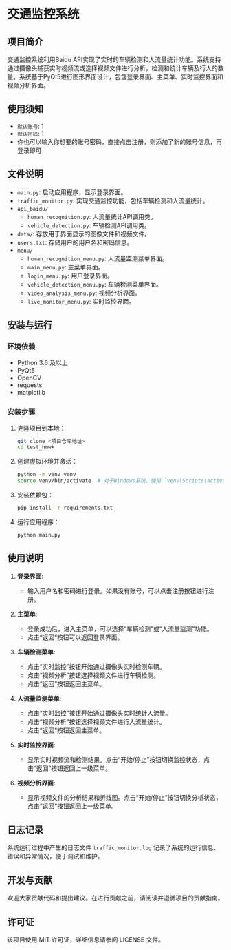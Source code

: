 # 交通监控系统

## 项目简介
交通监控系统利用Baidu API实现了实时的车辆检测和人流量统计功能。系统支持通过摄像头捕获实时视频流或选择视频文件进行分析，检测和统计车辆及行人的数量。系统基于PyQt5进行图形界面设计，包含登录界面、主菜单、实时监控界面和视频分析界面。

## 使用须知
- `默认账号`: 1
- `默认密码`: 1
- 你也可以输入你想要的账号密码，直接点击注册，则添加了新的账号信息，再登录即可

## 文件说明

- `main.py`: 启动应用程序，显示登录界面。
- `traffic_monitor.py`: 实现交通监控功能，包括车辆检测和人流量统计。
- `api_baidu/`
  - `human_recognition.py`: 人流量统计API调用类。
  - `vehicle_detection.py`: 车辆检测API调用类。
- `data/`: 存放用于界面显示的图像文件和视频文件。
- `users.txt`: 存储用户的用户名和密码信息。
- `menu/`
  - `human_recognition_menu.py`: 人流量监测菜单界面。
  - `main_menu.py`: 主菜单界面。
  - `login_menu.py`: 用户登录界面。
  - `vehicle_detection_menu.py`: 车辆检测菜单界面。
  - `video_analysis_menu.py`: 视频分析界面。
  - `live_monitor_menu.py`: 实时监控界面。

## 安装与运行

### 环境依赖
- Python 3.6 及以上
- PyQt5
- OpenCV
- requests
- matplotlib

### 安装步骤
1. 克隆项目到本地：
    ```bash
    git clone <项目仓库地址>
    cd test_hmwk
    ```

2. 创建虚拟环境并激活：
    ```bash
    python -m venv venv
    source venv/bin/activate  # 对于Windows系统，使用 `venv\Scripts\activate`
    ```

3. 安装依赖包：
    ```bash
    pip install -r requirements.txt
    ```

4. 运行应用程序：
    ```bash
    python main.py
    ```

## 使用说明

1. **登录界面**:
    - 输入用户名和密码进行登录。如果没有账号，可以点击注册按钮进行注册。

2. **主菜单**:
    - 登录成功后，进入主菜单，可以选择“车辆检测”或“人流量监测”功能。
    - 点击“返回”按钮可以返回登录界面。

3. **车辆检测菜单**:
    - 点击“实时监控”按钮开始通过摄像头实时检测车辆。
    - 点击“视频分析”按钮选择视频文件进行车辆检测。
    - 点击“返回”按钮返回主菜单。

4. **人流量监测菜单**:
    - 点击“实时监控”按钮开始通过摄像头实时统计人流量。
    - 点击“视频分析”按钮选择视频文件进行人流量统计。
    - 点击“返回”按钮返回主菜单。

5. **实时监控界面**:
    - 显示实时视频流和检测结果。点击“开始/停止”按钮切换监控状态，点击“返回”按钮返回上一级菜单。

6. **视频分析界面**:
    - 显示视频文件的分析结果和折线图。点击“开始/停止”按钮切换分析状态，点击“返回”按钮返回上一级菜单。

## 日志记录

系统运行过程中产生的日志文件 `traffic_monitor.log` 记录了系统的运行信息、错误和异常情况，便于调试和维护。

## 开发与贡献

欢迎大家贡献代码和提出建议。在进行贡献之前，请阅读并遵循项目的贡献指南。

## 许可证

该项目使用 MIT 许可证，详细信息请参阅 LICENSE 文件。
